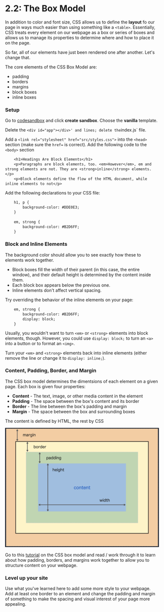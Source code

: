 # 2.2: The Box Model

In addition to color and font size, CSS allows us to define the __layout__ fo our page in ways much easier than using something like a `<table>`. Essentially, CSS treats every element on our webpage as a box or series of boxes and allows us to manage its properties to determine where and how to place it on the page.

So far, all of our elements have just been rendered one after another. Let's change that.

The core elements of the CSS Box Model are:

* padding
* borders
* margins
* block boxes
* inline boxes

### Setup

Go to [codesandbox](https://codesandbox.io/) and click __create sandbox__. Choose the __vanilla__ template. 

Delete the `<div id="app"></div>' and `<script src="src/index.js"></script>` lines; delete the `index.js` file.

Add a `<link rel="stylesheet" href="src/styles.css">` into the `<head>` section (make sure the `href=` is correct). Add the following code to the `<body>` section

```
    <h1>Headings Are Block Elements</h1>
    <p>Paragraphs are block elements, too. <em>However</em>, em and strong elements are not. They are <strong>inline</strong> elements.</p>
    <p>Block elements define the flow of the HTML document, while inline elements to not</p>
```

Add the following declarations to your CSS file:

```
    h1, p {
        background-color: #DDE0E3;
    }

    em, strong {
        background-color: #B2D6FF;
    }
```

### Block and Inline Elements

The background color should allow you to see exactly how these to elements work together.

* Block boxes fill the width of their parent (in this case, the entire window), and their default height is determined by the content inside them.
* Each block box appears below the previous one.
* Inline elements don't affect vertical spacing.

Try overriding the behavior of the inline elements on your page:

```
    em, strong {
        background-color: #B2D6FF;
        display: block;
    }
```

Usually, you wouldn't want to turn `<em>` or `<strong>` elements into block elements, though. However, you could use `display: block;` to turn an `<a>` into a button or to format an `<img>`.

Turn your `<em>` and `<strong>` elements back into inline elements (either remove the line or change it to `display: inline;`).

### Content, Padding, Border, and Margin

The CSS box model determines the dimentsions of each element on a given page. Each box is given four properties:

* __Content__ - The text, image, or other media content in the element
* __Padding__ - The space between the box's content and its border
* __Border__ - The line between the box's padding and margin
* __Margin__ - The space between the box and surrounding boxes

The content is defined by HTML, the rest by CSS

![Image][1]

Go to this [tutorial](https://internetingishard.com/html-and-css/css-box-model/#changing-box-behavior) on the CSS box model and read / work through it to learn about how padding, borders, and margins work together to allow you to structure content on your webpage.

### Level up your site

Use what you've learned here to add some more style to your webpage. Add at least one border to an element and change the padding and margin of something to make the spacing and visual interest of your page more appealing.

[1]: https://github.com/hoffmantim/Web_Dev_Curriculum/blob/master/Unit_2_CSS/images/CSS_Box_Model.png?raw=true